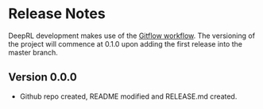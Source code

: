 Release Notes
=============

DeepRL development makes use of the [Gitflow workflow](https://www.atlassian.com/git/tutorials/comparing-workflows#gitflow-workflow). The versioning of the project will commence at 0.1.0 upon adding the first release into the master branch.

## Version 0.0.0

* Github repo created, README modified and RELEASE.md created.